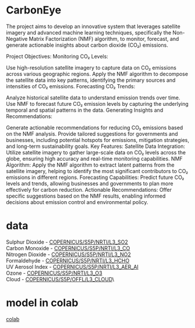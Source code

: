 # CarbonEye
The project aims to develop an innovative system that leverages satellite imagery and advanced machine learning techniques, specifically the Non-Negative Matrix Factorization (NMF) algorithm, to monitor, forecast, and generate actionable insights about carbon dioxide (CO₂) emissions.

Project Objectives:
Monitoring CO₂ Levels:

Use high-resolution satellite imagery to capture data on CO₂ emissions across various geographic regions.
Apply the NMF algorithm to decompose the satellite data into key patterns, identifying the primary sources and intensities of CO₂ emissions.
Forecasting CO₂ Trends:

Analyze historical satellite data to understand emission trends over time.
Use NMF to forecast future CO₂ emission levels by capturing the underlying temporal and spatial patterns in the data.
Generating Insights and Recommendations:

Generate actionable recommendations for reducing CO₂ emissions based on the NMF analysis.
Provide tailored suggestions for governments and businesses, including potential hotspots for emissions, mitigation strategies, and long-term sustainability goals.
Key Features:
Satellite Data Integration: Utilize satellite imagery to gather large-scale data on CO₂ levels across the globe, ensuring high accuracy and real-time monitoring capabilities.
NMF Algorithm: Apply the NMF algorithm to extract latent patterns from the satellite imagery, helping to identify the most significant contributors to CO₂ emissions in different regions.
Forecasting Capabilities: Predict future CO₂ levels and trends, allowing businesses and governments to plan more effectively for carbon reduction.
Actionable Recommendations: Offer specific suggestions based on the NMF results, enabling informed decisions about emission control and environmental policy.
# data
Sulphur Dioxide - [COPERNICUS/S5P/NRTI/L3_SO2](https://developers.google.com/earth-engine/datasets/catalog/COPERNICUS_S5P_NRTI_L3_SO2?hl=en) \
Carbon Monoxide - [COPERNICUS/S5P/NRTI/L3_CO](https://developers.google.com/earth-engine/datasets/catalog/COPERNICUS_S5P_NRTI_L3_CO?hl=en)\
Nitrogen Dioxide - [COPERNICUS/S5P/NRTI/L3_NO2](https://developers.google.com/earth-engine/datasets/catalog/COPERNICUS_S5P_NRTI_L3_NO2?hl=en)\
Formaldehyde - [COPERNICUS/S5P/NRTI/L3_HCHO](https://developers.google.com/earth-engine/datasets/catalog/COPERNICUS_S5P_NRTI_L3_HCHO?hl=en)\
UV Aerosol Index - [COPERNICUS/S5P/NRTI/L3_AER_AI](https://developers.google.com/earth-engine/datasets/catalog/COPERNICUS_S5P_NRTI_L3_AER_AI?hl=en)\
Ozone - [COPERNICUS/S5P/NRTI/L3_O3](https://developers.google.com/earth-engine/datasets/catalog/COPERNICUS_S5P_NRTI_L3_O3?hl=en)\
Cloud - [COPERNICUS/S5P/OFFL/L3_CLOUD](https://developers.google.com/earth-engine/datasets/catalog/COPERNICUS_S5P_OFFL_L3_CLOUD?hl=en)\
# model in colab
[colab](https://colab.research.google.com/drive/1MT1fk05Xcwc4Gb-NpDdqHqYboMAlnhfQ?usp=sharing#scrollTo=U8GCi9kYmVQb)
